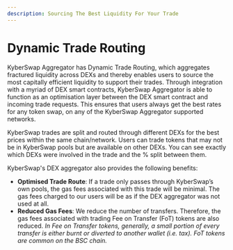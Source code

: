 ```yaml
---
description: Sourcing The Best Liquidity For Your Trade
---
```


# Dynamic Trade Routing

KyberSwap Aggregator has Dynamic Trade Routing, which aggregates fractured liquidity across DEXs and thereby enables users to source the most capitally efficient liquidity to support their trades. Through integration with a myriad of DEX smart contracts, KyberSwap Aggregator is able to function as an optimisation layer between the DEX smart contract and incoming trade requests. This ensures that users always get the best rates for any token swap, on any of the KyberSwap Aggregator supported networks.

KyberSwap trades are split and routed through different DEXs for the best prices within the same chain/network. Users can trade tokens that may not be in KyberSwap pools but are available on other DEXs. You can see exactly which DEXs were involved in the trade and the % split between them.

KyberSwap's DEX aggregator also provides the following benefits:

* **Optimised Trade Route**: If a trade only passes through KyberSwap’s own pools, the gas fees associated with this trade will be minimal. The gas fees charged to our users will be as if the DEX aggregator was not used at all.
* **Reduced Gas Fees**: We reduce the number of transfers. Therefore, the gas fees associated with trading Fee on Transfer (FoT) tokens are also reduced. _In Fee on Transfer tokens, generally, a small portion of every transfer is either burnt or diverted to another wallet (i.e. tax). FoT tokens are common on the BSC chain._
